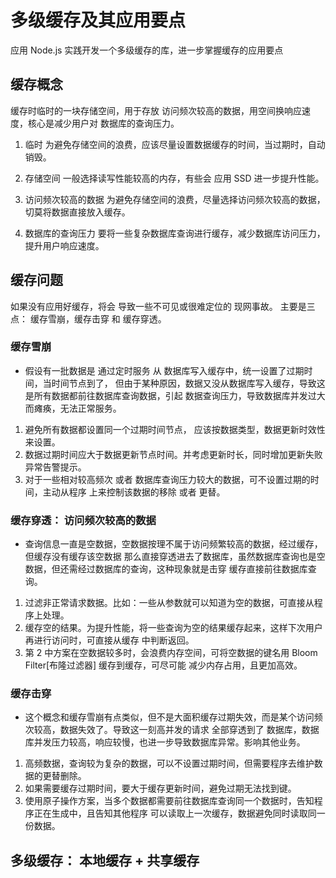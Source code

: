 # 多级缓存及其应用要点

应用 Node.js 实践开发一个多级缓存的库，进一步掌握缓存的应用要点

## 缓存概念

缓存时临时的一块存储空间，用于存放 访问频次较高的数据，用空间换响应速度，核心是减少用户对 数据库的查询压力。

1. 临时
   为避免存储空间的浪费，应该尽量设置数据缓存的时间，当过期时，自动销毁。

2. 存储空间
   一般选择读写性能较高的内存，有些会 应用 SSD 进一步提升性能。

3. 访问频次较高的数据
   为避免存储空间的浪费，尽量选择访问频次较高的数据，切莫将数据直接放入缓存。

4. 数据库的查询压力
   要将一些复杂数据库查询进行缓存，减少数据库访问压力，提升用户响应速度。

## 缓存问题

如果没有应用好缓存，将会 导致一些不可见或很难定位的 现网事故。
主要是三点： 缓存雪崩，缓存击穿 和 缓存穿透。

### 缓存雪崩

- 假设有一批数据是 通过定时服务 从 数据库写入缓存中，统一设置了过期时间，当时间节点到了，
  但由于某种原因，数据又没从数据库写入缓存，导致这是所有数据都前往数据库查询数据，引起
  数据查询压力，导致数据库并发过大而瘫痪，无法正常服务。

1. 避免所有数据都设置同一个过期时间节点， 应该按数据类型，数据更新时效性来设置。
2. 数据过期时间应大于数据更新节点时间。并考虑更新时长，同时增加更新失败异常告警提示。
3. 对于一些相对较高频次 或者 数据库查询压力较大的数据，可不设置过期的时间，主动从程序
   上来控制该数据的移除 或者 更替。

### 缓存穿透： 访问频次较高的数据

- 查询信息一直是空数据，空数据按理不属于访问频繁较高的数据，经过缓存，但缓存没有缓存该空数据
  那么直接穿透进去了数据库，虽然数据库查询也是空数据，但还需经过数据库的查询，这种现象就是击穿
  缓存直接前往数据库查询。

1. 过滤非正常请求数据。比如：一些从参数就可以知道为空的数据，可直接从程序上处理。
2. 缓存空的结果。为提升性能，将一些查询为空的结果缓存起来，这样下次用户再进行访问时，可直接从缓存
   中判断返回。
3. 第 2 中方案在空数据较多时，会浪费内存空间，可将空数据的键名用 Bloom Filter[布隆过滤器] 缓存到缓存，可尽可能
   减少内存占用，且更加高效。

### 缓存击穿

- 这个概念和缓存雪崩有点类似，但不是大面积缓存过期失效，而是某个访问频次较高，数据失效了。导致这一刻高并发的请求
  全部穿透到了 数据库，数据库并发压力较高，响应较慢，也进一步导致数据库异常。影响其他业务。

1. 高频数据，查询较为复杂的数据，可以不设置过期时间，但需要程序去维护数据的更替删除。
2. 如果需要缓存过期时间，要大于缓存更新时间，避免过期无法找到键。
3. 使用原子操作方案，当多个数据都需要前往数据库查询同一个数据时，告知程序正在生成中，且告知其他程序
   可以读取上一次缓存，数据避免同时读取同一份数据。

## 多级缓存： 本地缓存 + 共享缓存
